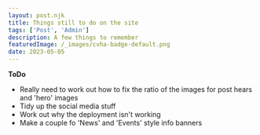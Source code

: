 ```yaml
---
layout: post.njk
title: Things still to do on the site
tags: ['Post', 'Admin']
description: A few things to remember
featuredImage: /_images/cvha-badge-default.png
date: 2023-05-05
---
```


**ToDo**

* Really need to work out how to fix the ratio of the images for post hears and 'hero' images
* Tidy up the social media stuff
* Work out why the deployment isn't working
* Make a couple fo 'News' and 'Events' style info banners
